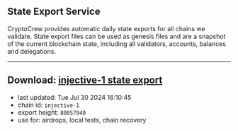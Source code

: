 ## State Export Service
CryptoCrew provides automatic daily state exports for all chains we validate. State export files can be used as genesis files and are a snapshot of the current blockchain state, including all validators, accounts, balances and delegations.

---
**Download: [injective-1 state export](https://dl-eu2.ccvalidators.com/SERVICE/injective/injective-1_export_80057940.json)**
---

- last updated: Tue Jul 30 2024 16:10:45
- chain id: `injective-1`
- export height: `80057940`
- use for: airdrops, local tests, chain recovery
